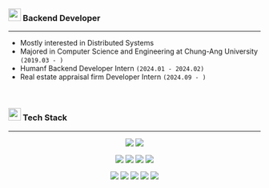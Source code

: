 
<p align="left">

<h3><img src="https://github.com/Tarikul-Islam-Anik/Animated-Fluent-Emojis/blob/master/Emojis/Hand%20gestures/Eyes.png" width="25" height="25" />  Backend Developer</h3>

---

- Mostly interested in Distributed Systems
- Majored in Computer Science and Engineering at Chung-Ang University `(2019.03 - )`
- Humanf Backend Developer Intern `(2024.01 - 2024.02)`
- Real estate appraisal firm Developer Intern `(2024.09 - )`

<br/>

<h3><img src="https://github.com/Tarikul-Islam-Anik/Animated-Fluent-Emojis/blob/master/Emojis/Travel%20and%20places/Rocket.png" width="25" height="25"/> Tech Stack </h3>

---

<div align="center">

  <p>
    <img src="https://img.shields.io/badge/-Java-ED8B00?style=flat&logo=openjdk&logoColor=black"/>
    <img src="https://img.shields.io/badge/-Spring%20boot-6DB33F?style=flat&logo=Spring%20boot&logoColor=white"/>
<!--     <img src="https://img.shields.io/badge/-Python-14354C?style=flat&logo=Python&logoColor=white"/> -->
  </p>

  <p>
<!--     <img src="https://img.shields.io/badge/-Django-grey?style=flat&logo=Django&logoColor=white"/> -->
<!--     <img src="https://img.shields.io/badge/-Flutter-02569B?style=flat&logo=Flutter&logoColor=white"/> -->
  </p>

  <p>
    <img src="https://img.shields.io/badge/-mysql-%2300f.svg?style=flat&logo=mysql&logoColor=white"/>
<!--     <img src="https://img.shields.io/badge/-MariaDB-003545?style=flat&logo=MariaDB&logoColor=white"/> -->
<!--     <img src="https://img.shields.io/badge/-MongoDB-4EA94B?style=flat&logo=MongoDB&logoColor=white"/> -->
    <img src="https://img.shields.io/badge/-PostgreSQL-4169E1?style=flat&logo=PostgreSQL&logoColor=white"/>
    <img src="https://img.shields.io/badge/-Redis-FF4438?style=flat&logo=Redis&logoColor=white"/>
    <img src="https://img.shields.io/badge/-Apache Kafka-231F20?style=flat&logo=apachekafka&logoColor=white"/>
  </p>

  <p>
    <img src="https://img.shields.io/badge/Amazon_AWS-232F3E?style=flat&logo=amazon&logoColor=white"/>
    <img src="https://img.shields.io/badge/GitHub_Actions-2088FF?style=flat&logo=github-actions&logoColor=white"/>
    <img src="https://img.shields.io/badge/docker-%230db7ed.svg?style=flat&logo=docker&logoColor=white"/>
    <img src="https://img.shields.io/badge/postman-FF6C37?style=flat&logo=postman&logoColor=white"/>
    <img src="https://img.shields.io/badge/figma-F24E1E?style=flat&logo=figma&logoColor=white"/>
  </p>
</div>

</p>
